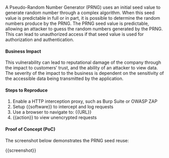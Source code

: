 A Pseudo-Random Number Generator (PRNG) uses an initial seed value to generate random number through a complex algorithm. When this seed value is predictable in full or in part, it is possible to determine the random numbers produce by the PRNG. The PRNG seed value is predictable, allowing an attacker to guess the random numbers  generated by the PRNG. This can lead to unauthorized access if that seed value is used for authorization and authentication.

#### Business Impact

This vulnerability can lead to reputational damage of the company through the impact to customers’ trust, and the ability of an attacker to view data. The severity of the impact to the business is dependent on the sensitivity of the accessible data being transmitted by the application.

#### Steps to Reproduce

1. Enable a HTTP interception proxy, such as Burp Suite or OWASP ZAP
1. Setup {{software}} to intercept and log requests
1. Use a browser to navigate to: {{URL}}
1. {{action}} to view unencrypted requests

#### Proof of Concept (PoC)

The screenshot below demonstrates the PRNG seed reuse:

{{screenshot}}
